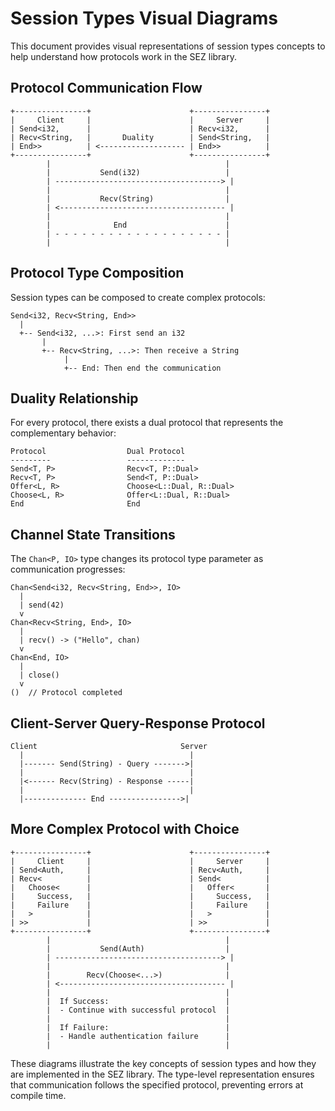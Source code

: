 # Session Types Visual Diagrams

This document provides visual representations of session types concepts to help understand how protocols work in the SEZ library.

## Protocol Communication Flow

```
+----------------+                      +----------------+
|     Client     |                      |     Server     |
| Send<i32,      |                      | Recv<i32,      |
| Recv<String,   |       Duality        | Send<String,   |
| End>>          | <------------------- | End>>          |
+----------------+                      +----------------+
        |                                       |
        |           Send(i32)                   |
        | -------------------------------------> |
        |                                       |
        |           Recv(String)                |
        | <------------------------------------- |
        |                                       |
        |              End                      |
        | - - - - - - - - - - - - - - - - - - - |
        |                                       |
```

## Protocol Type Composition

Session types can be composed to create complex protocols:

```
Send<i32, Recv<String, End>>
  |
  +-- Send<i32, ...>: First send an i32
       |
       +-- Recv<String, ...>: Then receive a String
            |
            +-- End: Then end the communication
```

## Duality Relationship

For every protocol, there exists a dual protocol that represents the complementary behavior:

```
Protocol                  Dual Protocol
---------                 -------------
Send<T, P>                Recv<T, P::Dual>
Recv<T, P>                Send<T, P::Dual>
Offer<L, R>               Choose<L::Dual, R::Dual>
Choose<L, R>              Offer<L::Dual, R::Dual>
End                       End
```

## Channel State Transitions

The `Chan<P, IO>` type changes its protocol type parameter as communication progresses:

```
Chan<Send<i32, Recv<String, End>>, IO>
  |
  | send(42)
  v
Chan<Recv<String, End>, IO>
  |
  | recv() -> ("Hello", chan)
  v
Chan<End, IO>
  |
  | close()
  v
()  // Protocol completed
```

## Client-Server Query-Response Protocol

```
Client                                Server
  |                                     |
  |------- Send(String) - Query ------->|
  |                                     |
  |<------ Recv(String) - Response -----|
  |                                     |
  |-------------- End ---------------->|
```

## More Complex Protocol with Choice

```
+----------------+                      +----------------+
|     Client     |                      |     Server     |
| Send<Auth,     |                      | Recv<Auth,     |
| Recv<          |                      | Send<          |
|   Choose<      |                      |   Offer<       |
|     Success,   |                      |     Success,   |
|     Failure    |                      |     Failure    |
|   >            |                      |   >            |
| >>             |                      | >>             |
+----------------+                      +----------------+
        |                                       |
        |           Send(Auth)                  |
        | -------------------------------------> |
        |                                       |
        |        Recv(Choose<...>)              |
        | <------------------------------------- |
        |                                       |
        |  If Success:                          |
        |  - Continue with successful protocol  |
        |                                       |
        |  If Failure:                          |
        |  - Handle authentication failure      |
        |                                       |
```

These diagrams illustrate the key concepts of session types and how they are implemented in the SEZ library. The type-level representation ensures that communication follows the specified protocol, preventing errors at compile time.